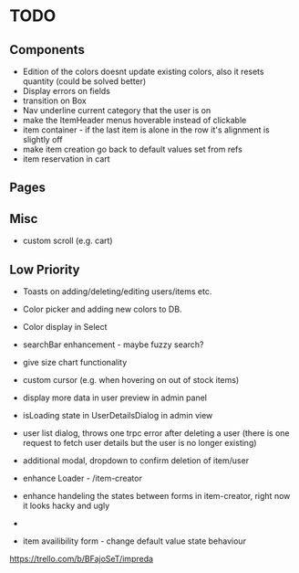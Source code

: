# TODO

## Components

- Edition of the colors doesnt update existing colors, also it resets quantity (could be solved better)
- Display errors on fields
- transition on Box
- Nav underline current category that the user is on
- make the ItemHeader menus hoverable instead of clickable
- item container - if the last item is alone in the row it's alignment is slightly off
- make item creation go back to default values set from refs
- item reservation in cart

## Pages

## Misc

- custom scroll (e.g. cart)

## Low Priority

- Toasts on adding/deleting/editing users/items etc.
- Color picker and adding new colors to DB.
- Color display in Select

- searchBar enhancement - maybe fuzzy search?
- give size chart functionality
- custom cursor (e.g. when hovering on out of stock items)
- display more data in user preview in admin panel
- isLoading state in UserDetailsDialog in admin view
- user list dialog, throws one trpc error after deleting a user (there is one request to fetch user details but the user is no longer existing)
- additional modal, dropdown to confirm deletion of item/user
- enhance Loader - /item-creator
- enhance handeling the states between forms in item-creator, right now it looks hacky and ugly
-
- item availibility form - change default value state behaviour

https://trello.com/b/BFajoSeT/impreda
